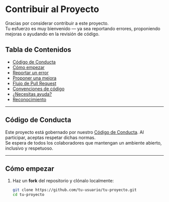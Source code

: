 # Contribuir al Proyecto

Gracias por considerar contribuir a este proyecto.  
Tu esfuerzo es muy bienvenido — ya sea reportando errores, proponiendo mejoras o ayudando en la revisión de código.

## Tabla de Contenidos

- [Código de Conducta](#código-de-conducta)  
- [Cómo empezar](#cómo-empezar)  
- [Reportar un error](#reportar-un-error)  
- [Proponer una mejora](#proponer-una-mejora)  
- [Flujo de Pull Request](#flujo-de-pull-request)  
- [Convenciones de código](#convenciones-de-código)  
- [¿Necesitas ayuda?](#¿necesitas-ayuda?)  
- [Reconocimiento](#reconocimiento)  

---

## Código de Conducta

Este proyecto está gobernado por nuestro [Código de Conducta](./CODE_OF_CONDUCT.md). Al participar, aceptas respetar dichas normas.  
Se espera de todos los colaboradores que mantengan un ambiente abierto, inclusivo y respetuoso.

---

## Cómo empezar

1. Haz un **fork** del repositorio y clónalo localmente:  
   ```bash
   git clone https://github.com/tu-usuario/tu-proyecto.git
   cd tu-proyecto

